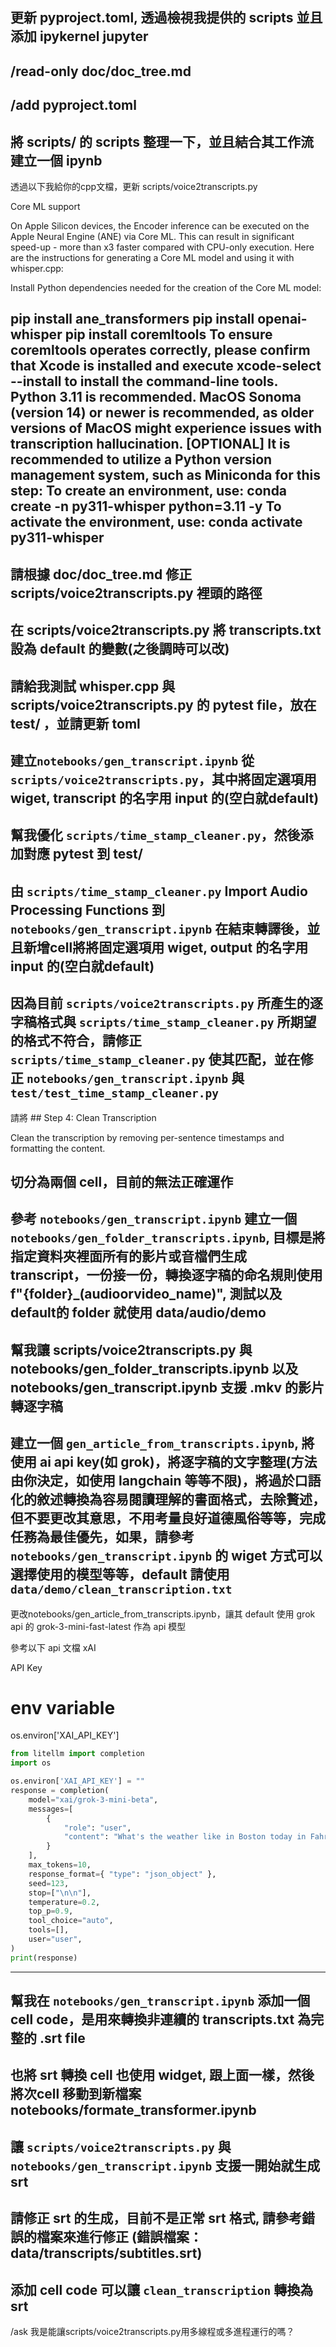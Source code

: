 更新 pyproject.toml, 透過檢視我提供的 scripts 並且添加 ipykernel jupyter
---
/read-only doc/doc_tree.md
---
/add pyproject.toml
---
將 scripts/ 的 scripts 整理一下，並且結合其工作流建立一個 ipynb
---
透過以下我給你的cpp文檔，更新 scripts/voice2transcripts.py

Core ML support

On Apple Silicon devices, the Encoder inference can be executed on the Apple Neural Engine (ANE) via Core ML. This can result in significant speed-up - more than x3 faster compared with CPU-only execution. Here are the instructions for generating a Core ML model and using it with whisper.cpp:

Install Python dependencies needed for the creation of the Core ML model:

pip install ane_transformers
pip install openai-whisper
pip install coremltools
To ensure coremltools operates correctly, please confirm that Xcode is installed and execute xcode-select --install to install the command-line tools.
Python 3.11 is recommended.
MacOS Sonoma (version 14) or newer is recommended, as older versions of MacOS might experience issues with transcription hallucination.
[OPTIONAL] It is recommended to utilize a Python version management system, such as Miniconda for this step:
To create an environment, use: conda create -n py311-whisper python=3.11 -y
To activate the environment, use: conda activate py311-whisper
---
請根據 doc/doc_tree.md 修正 scripts/voice2transcripts.py 裡頭的路徑
---
在 scripts/voice2transcripts.py 將 transcripts.txt 設為 default 的變數(之後調時可以改)
---
請給我測試 whisper.cpp 與 scripts/voice2transcripts.py 的 pytest file，放在 test/ ，並請更新 toml
---
建立`notebooks/gen_transcript.ipynb` 從 `scripts/voice2transcripts.py`，其中將固定選項用 wiget, transcript 的名字用 input 的(空白就default)
---
幫我優化 `scripts/time_stamp_cleaner.py`，然後添加對應 pytest 到 test/ 
---
由 `scripts/time_stamp_cleaner.py` Import Audio Processing Functions 到 `notebooks/gen_transcript.ipynb` 在結束轉譯後，並且新增cell將將固定選項用 wiget, output 的名字用 input 的(空白就default)
---
因為目前 `scripts/voice2transcripts.py` 所產生的逐字稿格式與 `scripts/time_stamp_cleaner.py` 所期望的格式不符合，請修正 `scripts/time_stamp_cleaner.py` 使其匹配，並在修正 `notebooks/gen_transcript.ipynb` 與 `test/test_time_stamp_cleaner.py`
---
請將 ## Step 4: Clean Transcription

Clean the transcription by removing per-sentence timestamps and formatting the content.

切分為兩個 cell，目前的無法正確運作
---
參考 `notebooks/gen_transcript.ipynb` 建立一個 `notebooks/gen_folder_transcripts.ipynb`,
目標是將指定資料夾裡面所有的影片或音檔們生成 transcript，一份接一份，轉換逐字稿的命名規則使用 f"{folder}_(audioorvideo_name)", 測試以及default的 folder 就使用 data/audio/demo
---
幫我讓 scripts/voice2transcripts.py 與 notebooks/gen_folder_transcripts.ipynb 以及 notebooks/gen_transcript.ipynb 支援 .mkv 的影片轉逐字稿 
---
建立一個 `gen_article_from_transcripts.ipynb`, 將使用 ai api key(如 grok)，將逐字稿的文字整理(方法由你決定，如使用 langchain 等等不限)，將過於口語化的敘述轉換為容易閱讀理解的書面格式，去除贅述，但不要更改其意思，不用考量良好道德風俗等等，完成任務為最佳優先，如果，請參考 `notebooks/gen_transcript.ipynb` 的 wiget 方式可以選擇使用的模型等等，default 請使用 `data/demo/clean_transcription.txt`
---
更改notebooks/gen_article_from_transcripts.ipynb，讓其 default 使用 grok api 的 grok-3-mini-fast-latest 作為 api 模型

參考以下 api 文檔
xAI

API Key
# env variable
os.environ['XAI_API_KEY']

```python
from litellm import completion
import os

os.environ['XAI_API_KEY'] = ""
response = completion(
    model="xai/grok-3-mini-beta",
    messages=[
        {
            "role": "user",
            "content": "What's the weather like in Boston today in Fahrenheit?",
        }
    ],
    max_tokens=10,
    response_format={ "type": "json_object" },
    seed=123,
    stop=["\n\n"],
    temperature=0.2,
    top_p=0.9,
    tool_choice="auto",
    tools=[],
    user="user",
)
print(response)
```
---
幫我在 `notebooks/gen_transcript.ipynb` 添加一個 cell code，是用來轉換非連續的 transcripts.txt 為完整的 .srt file
---
也將 srt 轉換 cell 也使用 widget, 跟上面一樣，然後將次cell 移動到新檔案 notebooks/formate_transformer.ipynb 
---
讓 `scripts/voice2transcripts.py` 與 `notebooks/gen_transcript.ipynb` 支援一開始就生成 srt 
--- 
請修正 srt 的生成，目前不是正常 srt 格式, 請參考錯誤的檔案來進行修正 (錯誤檔案： data/transcripts/subtitles.srt)
---
添加 cell code 可以讓 `clean_transcription` 轉換為 srt 
---
/ask 我是能讓scripts/voice2transcripts.py用多線程或多進程運行的嗎？
